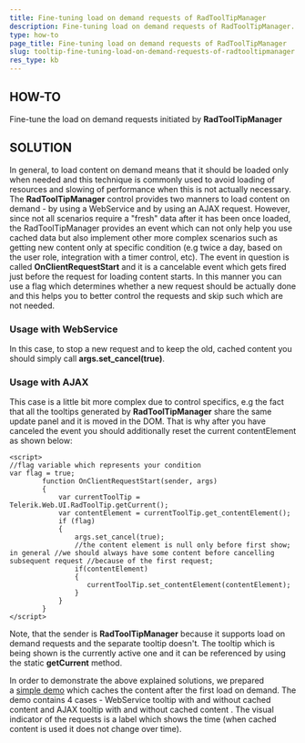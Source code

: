 ```yaml
---
title: Fine-tuning load on demand requests of RadToolTipManager
description: Fine-tuning load on demand requests of RadToolTipManager. Check it now!
type: how-to
page_title: Fine-tuning load on demand requests of RadToolTipManager
slug: tooltip-fine-tuning-load-on-demand-requests-of-radtooltipmanager
res_type: kb
---
```


## HOW-TO
Fine-tune the load on demand requests initiated by **RadToolTipManager**  
   
## SOLUTION  
   
In general, to load content on demand means that it should be loaded only when needed and this technique is commonly used to avoid loading of resources and slowing of performance when this is not actually necessary. The **RadToolTipManager** control provides two manners to load content on demand - by using a WebService and by using an AJAX request. However, since not all scenarios require a "fresh" data after it has been once loaded, the RadToolTipManager provides an event which can not only help you use cached data but also implement other more complex scenarios such as getting new content only at specific condition (e.g twice a day, based on the user role, integration with a timer control, etc). The event in question is called **OnClientRequestStart** and it is a cancelable event which gets fired just before the request for loading content starts. In this manner you can use a flag which determines whether a new request should be actually done and this helps you to better control the requests and skip such which are not needed.  
   
### Usage with WebService  
   
 In this case, to stop a new request and to keep the old, cached content you should simply call **args.set_cancel(true)**.  
 
 ### Usage with AJAX  
   
 This case is a little bit more complex due to control specifics, e.g the fact that all the tooltips generated by **RadToolTipManager** share the same update panel and it is moved in the DOM. That is why after you have canceled the event you should additionally reset the current contentElement as shown below:  

````ASPX
<script>
//flag variable which represents your condition
var flag = true;
        function OnClientRequestStart(sender, args)
        {
            var currentToolTip = Telerik.Web.UI.RadToolTip.getCurrent();
            var contentElement = currentToolTip.get_contentElement();
            if (flag)
            {
                args.set_cancel(true);
                //the content element is null only before first show; in general //we should always have some content before cancelling subsequent request //because of the first request; 
                if(contentElement)
                {
                   currentToolTip.set_contentElement(contentElement);
                }
            }
        }
</script>
````
   
 Note, that the sender is **RadToolTipManager** because it supports load on demand requests and the separate tooltip doesn't. The tooltip which is being shown is the currently active one and it can be referenced by using the static **getCurrent** method.  
   
 In order to demonstrate the above explained solutions, we prepared a [simple demo](files/tooltip-lod-caching.zip) which caches the content after the first load on demand. The demo contains 4 cases - WebService tooltip with and without cached content and AJAX tooltip with and without cached content . The visual indicator of the requests is a label which shows the time (when cached content is used it does not change over time).

